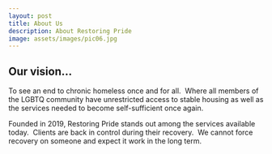 ```yaml
---
layout: post
title: About Us
description: About Restoring Pride
image: assets/images/pic06.jpg
---
```


## Our vision...

To see an end to chronic homeless once and for all.&nbsp; Where all members of the LGBTQ community have unrestricted access to stable housing as well as the services needed to become self-sufficient once again.

<p>Founded in 2019, Restoring Pride stands out among the services available today. &nbsp;Clients are back in control during their recovery.&nbsp; We cannot force recovery on someone and expect it work in the long term.
